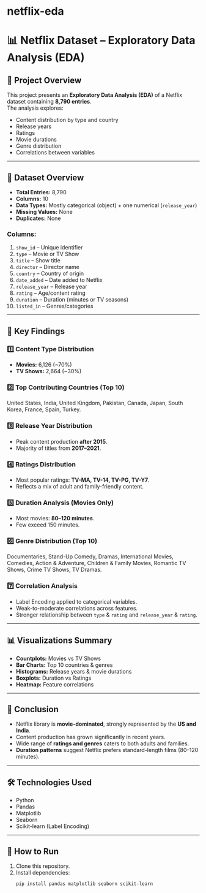 # netflix-eda
# 📊 Netflix Dataset – Exploratory Data Analysis (EDA)

## 📝 Project Overview
This project presents an **Exploratory Data Analysis (EDA)** of a Netflix dataset containing **8,790 entries**.  
The analysis explores:
- Content distribution by type and country
- Release years
- Ratings
- Movie durations
- Genre distribution
- Correlations between variables

---

## 📂 Dataset Overview
- **Total Entries:** 8,790  
- **Columns:** 10  
- **Data Types:** Mostly categorical (object) + one numerical (`release_year`)  
- **Missing Values:** None  
- **Duplicates:** None  

### Columns:
1. `show_id` – Unique identifier  
2. `type` – Movie or TV Show  
3. `title` – Show title  
4. `director` – Director name  
5. `country` – Country of origin  
6. `date_added` – Date added to Netflix  
7. `release_year` – Release year  
8. `rating` – Age/content rating  
9. `duration` – Duration (minutes or TV seasons)  
10. `listed_in` – Genres/categories  

---

## 🔎 Key Findings

### 1️⃣ Content Type Distribution
- **Movies:** 6,126 (~70%)  
- **TV Shows:** 2,664 (~30%)  

### 2️⃣ Top Contributing Countries (Top 10)
United States, India, United Kingdom, Pakistan, Canada, Japan, South Korea, France, Spain, Turkey.

### 3️⃣ Release Year Distribution
- Peak content production **after 2015**.  
- Majority of titles from **2017–2021**.  

### 4️⃣ Ratings Distribution
- Most popular ratings: **TV-MA, TV-14, TV-PG, TV-Y7**.  
- Reflects a mix of adult and family-friendly content.  

### 5️⃣ Duration Analysis (Movies Only)
- Most movies: **80–120 minutes**.  
- Few exceed 150 minutes.  

### 6️⃣ Genre Distribution (Top 10)
Documentaries, Stand-Up Comedy, Dramas, International Movies, Comedies, Action & Adventure, Children & Family Movies, Romantic TV Shows, Crime TV Shows, TV Dramas.

### 7️⃣ Correlation Analysis
- Label Encoding applied to categorical variables.  
- Weak-to-moderate correlations across features.  
- Stronger relationship between `type` & `rating` and `release_year` & `rating`.

---

## 📊 Visualizations Summary
- **Countplots:** Movies vs TV Shows  
- **Bar Charts:** Top 10 countries & genres  
- **Histograms:** Release years & movie durations  
- **Boxplots:** Duration vs Ratings  
- **Heatmap:** Feature correlations  

---

## 📝 Conclusion
- Netflix library is **movie-dominated**, strongly represented by the **US and India**.  
- Content production has grown significantly in recent years.  
- Wide range of **ratings and genres** caters to both adults and families.  
- **Duration patterns** suggest Netflix prefers standard-length films (80–120 minutes).  

---

## 🛠️ Technologies Used
- Python  
- Pandas  
- Matplotlib  
- Seaborn  
- Scikit-learn (Label Encoding)

---

## 🚀 How to Run
1. Clone this repository.  
2. Install dependencies:
   ```bash
   pip install pandas matplotlib seaborn scikit-learn
